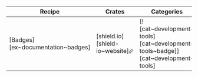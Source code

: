 | Recipe | Crates | Categories |
|--------|--------|------------|
| [Badges][ex~documentation~badges] | [shield.io][shield-io~website]⮳ | [![cat~development-tools][cat~development-tools~badge]][cat~development-tools] |

